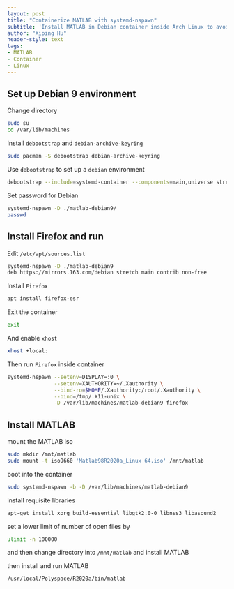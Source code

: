 ```yaml
---
layout: post
title: "Containerize MATLAB with systemd-nspawn"
subtitle: 'Install MATLAB in Debian container inside Arch Linux to avoid compatibility bugs'
author: "Xiping Hu"
header-style: text
tags:
- MATLAB
- Container
- Linux
---
```


## Set up Debian 9 environment

Change directory

```bash
sudo su
cd /var/lib/machines
```

Install `debootstrap` and `debian-archive-keyring`

```bash
sudo pacman -S debootstrap debian-archive-keyring
```

Use `debootstrap` to set up a `debian` environment

```bash
debootstrap --include=systemd-container --components=main,universe stretch matlab-debian9 https://mirrors.163.com/debian
```

Set password for Debian

```bash
systemd-nspawn -D ./matlab-debian9/
passwd
```

## Install Firefox and run

Edit `/etc/apt/sources.list`

```bash
systemd-nspawn -D ./matlab-debian9
deb https://mirrors.163.com/debian stretch main contrib non-free
```

Install `Firefox`

```bash
apt install firefox-esr
```

Exit the container

```bash
exit
```

And enable `xhost`

```bash
xhost +local:
```

Then run `Firefox` inside container

```bash
systemd-nspawn --setenv=DISPLAY=:0 \
               --setenv=XAUTHORITY=~/.Xauthority \
               --bind-ro=$HOME/.Xauthority:/root/.Xauthority \
               --bind=/tmp/.X11-unix \
               -D /var/lib/machines/matlab-debian9 firefox
```

## Install MATLAB

mount the MATLAB iso

```bash
sudo mkdir /mnt/matlab
sudo mount -t iso9660 'Matlab98R2020a_Linux 64.iso' /mnt/matlab
```

boot into the container

```bash
sudo systemd-nspawn -b -D /var/lib/machines/matlab-debian9
```

install requisite libraries

```bash
apt-get install xorg build-essential libgtk2.0-0 libnss3 libasound2
```

set a lower limit of number of open files by

```bash
ulimit -n 100000
```

and then change directory into `/mnt/matlab` and install MATLAB

then install and run MATLAB

```bash
/usr/local/Polyspace/R2020a/bin/matlab
```

